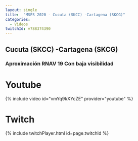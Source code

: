 ```yaml
---
layout: single
title:  "MSFS 2020 - Cucuta (SKCC) -Cartagena (SKCG)"
categories:
  - Videos
twitchId: v788374390
---
```


## Cucuta (SKCC) -Cartagena (SKCG)
### Aproximación RNAV 19 Con baja visibilidad

# Youtube
{% include video id="vmYq9kXYcZE" provider="youtube" %}

# Twitch
{% include twitchPlayer.html id=page.twitchId %}
